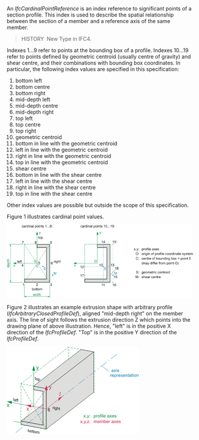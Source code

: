 An _IfcCardinalPointReference_ is an index reference to significant points of a section profile. This index is used to describe the spatial relationship between the section of a member and a reference axis of the same member.

> HISTORY  New Type in IFC4.

Indexes 1...9 refer to points at the bounding box of a profile. Indexes 10...19 refer to points defined by geometric centroid (usually centre of gravity) and shear centre, and their combinations with bounding box coordinates. In particular, the following index values are specified in this specification:

1. bottom left
2. bottom centre
3. bottom right
4. mid-depth left
5. mid-depth centre
6. mid-depth right
7. top left
8. top centre
9. top right
10. geometric centroid
11. bottom in line with the geometric centroid
12. left in line with the geometric centroid
13. right in line with the geometric centroid
14. top in line with the geometric centroid
15. shear centre
16. bottom in line with the shear centre
17. left in line with the shear centre
18. right in line with the shear centre
19. top in line with the shear centre

Other index values are possible but outside the scope of this specification.

Figure 1 illustrates cardinal point values.

!["arbitrary profile with cardinal points"](../../../../../../figures/ifccardinalpointreference-01.png "Figure 1 &mdash; Cardinal point values")

Figure 2 illustrates an example extrusion shape with arbitrary profile (_IfcArbitraryClosedProfileDef_), aligned "mid-depth right" on the member axis. The line of sight follows the extrusion direction Z which points into the drawing plane of above illustration. Hence, "left" is in the positive X direction of the _IfcProfileDef_. "Top" is in the positive Y direction of the _IfcProfileDef_.

!["extrusion shape with arbitrary profile and alignment"](../../../../../../figures/ifccardinalpointreference-02.png "Figure 2 &mdash; Cardinal point extrusion")